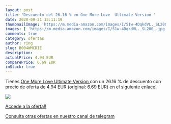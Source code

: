 ```yaml
---
layout: post
title: 'Descuento del 26.16 % en One More Love  Ultimate Version '
date: 2020-09-21 15:11:19
thumbnailImage: 'https://m.media-amazon.com/images/I/51w-4DqkdVL._SL200_.jpg'
images: [ 'https://m.media-amazon.com/images/I/51w-4DqkdVL._SL200_.jpg' ]
comments: true
category: ofertas
author: ring
slug: B004WMCDIE
description:
actualPrice: 4.94 EUR
comparePrice: 6.69 EUR
inStock: true
---
```


Tienes [One More Love  Ultimate Version ](https://www.amazon.com/dp/B004WMCDIE/?tag=redken08-20) con un 26.16 % de descuento con precio de oferta de 4.94 EUR (original: 6.69 EUR) en el siguiente enlace!

[![](https://m.media-amazon.com/images/I/51w-4DqkdVL._SL200_.jpg)](https://www.amazon.com/dp/B004WMCDIE/?tag=redken08-20)

[Accede a la oferta!!](https://www.amazon.com/dp/B004WMCDIE/?tag=redken08-20)

[Consulta otras ofertas en nuestro canal de telegram](https://t.me/s/ofertas25)
